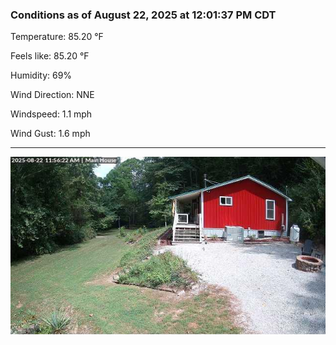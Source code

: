 ### Conditions as of August 22, 2025 at 12:01:37 PM CDT 

Temperature: 85.20 &deg;F

Feels like: 85.20 &deg;F

Humidity: 69%

Wind Direction: NNE

Windspeed: 1.1 mph

Wind Gust: 1.6 mph

---

<img src="./images/latest.jpeg"/>

